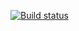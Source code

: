 [![Build status](https://ci.appveyor.com/api/projects/status/qwwcy2ba5ys9n1tg?svg=true)](https://ci.appveyor.com/project/Hrandis/selenide)